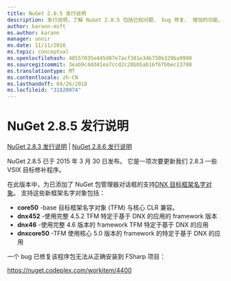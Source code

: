 ```yaml
---
title: NuGet 2.8.5 发行说明
description: 发行说明，了解 NuGet 2.8.5 包括已知问题、 bug 修复、 增加的功能，以及 DCRs。
author: karann-msft
ms.author: karann
manager: unnir
ms.date: 11/11/2016
ms.topic: conceptual
ms.openlocfilehash: 40557035e445d07e7acf301e34b750b329ba9990
ms.sourcegitcommit: 3eab9c4dd41ea7ccd2c28bb5ab16f6fbbec13708
ms.translationtype: MT
ms.contentlocale: zh-CN
ms.lasthandoff: 04/26/2018
ms.locfileid: "31820074"
---
```

# <a name="nuget-285-release-notes"></a>NuGet 2.8.5 发行说明

[NuGet 2.8.3 发行说明](../release-notes/nuget-2.8.3.md) | [NuGet 2.8.6 发行说明](../release-notes/nuget-2.8.6.md)

NuGet 2.8.5 已于 2015 年 3 月 30 日发布。 它是一项次要更新我们 2.8.3 一些 VSIX 目标修补程序。

在此版本中，为已添加了 NuGet 包管理器对话框的支持[DNX 目标框架名字对象](https://github.com/aspnet/dnx)。  支持这些新框架名字对象包括：

* **core50** -base 目标框架名字对象 (TFM) 与核心 CLR 兼容。
* **dnx452** -使用完整 4.5.2 TFM 特定于基于 DNX 的应用的 framework 版本
* **dnx46** -使用完整 4.6 版本的 framework TFM 特定于基于 DNX 的应用
* **dnxcore50** -TFM 使用核心 5.0 版本的 framework 的特定于基于 DNX 的应用

一个 bug 已修复该程序包无法从正确安装到 FSharp 项目：

https://nuget.codeplex.com/workitem/4400